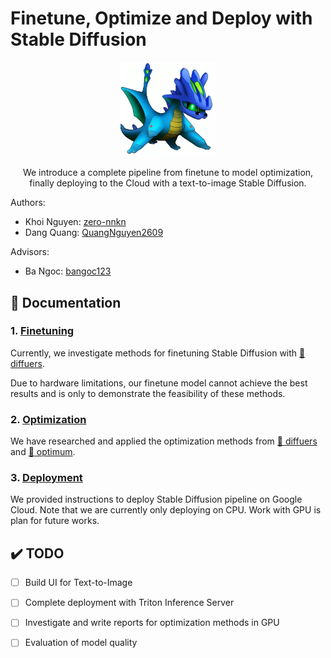 # Finetune, Optimize and Deploy with Stable Diffusion

<div align="center">
<p>
    <img src='teaser.jpg' width=30% class="center">
</p>

We introduce a complete pipeline from finetune to model optimization, finally deploying to the Cloud with a text-to-image Stable Diffusion.

</div>


Authors:
- Khoi Nguyen: [zero-nnkn](https://github.com/zero-nnkn)
- Dang Quang: [QuangNguyen2609](https://github.com/QuangNguyen2609)

Advisors:
- Ba Ngoc: [bangoc123](https://github.com/bangoc123)

## 📝 Documentation
### 1. [Finetuning](./finetuning/README.md)
Currently, we investigate methods for finetuning Stable Diffusion with [🤗 diffuers](https://github.com/huggingface/diffusers).

Due to hardware limitations, our finetune model cannot achieve the best results and is only to demonstrate the feasibility of these methods.

### 2. [Optimization](./optimization/README.md)
We have researched and applied the optimization methods from [🤗 diffuers](https://github.com/huggingface/diffusers)
 and [🤗 optimum](https://github.com/huggingface/optimum).

### 3. [Deployment](./deployment/fastapi/README.md)
We provided instructions to deploy Stable Diffusion pipeline on Google Cloud. Note that we are currently only deploying on CPU. Work with GPU is plan for future works.


## ✔️ TODO
- [ ] Build UI for Text-to-Image
- [ ] Complete deployment with Triton Inference Server
- [ ] Investigate and write reports for optimization methods in GPU
- [ ] Evaluation of model quality

